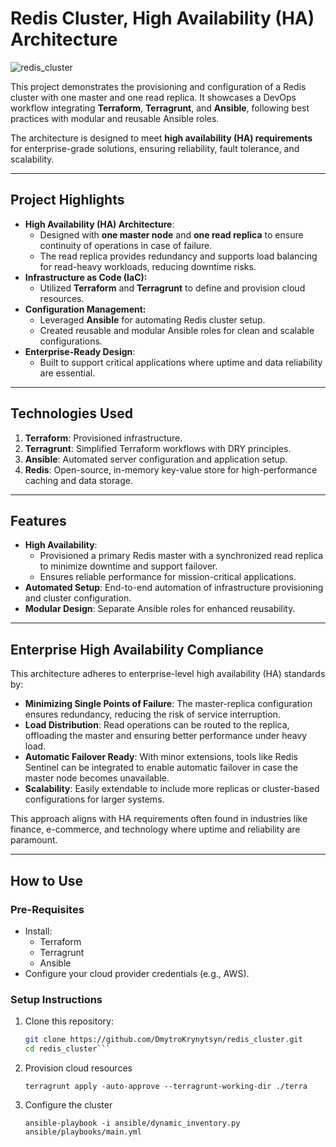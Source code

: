 # **Redis Cluster, High Availability (HA) Architecture**
![redis_cluster](https://github.com/user-attachments/assets/53a70a68-282d-4449-8698-eef86f3bc3fe)

This project demonstrates the provisioning and configuration of a Redis cluster with one master and one read replica. It showcases a DevOps workflow integrating **Terraform**, **Terragrunt**, and **Ansible**, following best practices with modular and reusable Ansible roles.

The architecture is designed to meet **high availability (HA) requirements** for enterprise-grade solutions, ensuring reliability, fault tolerance, and scalability.

---

## **Project Highlights**
- **High Availability (HA) Architecture**:
  - Designed with **one master node** and **one read replica** to ensure continuity of operations in case of failure.
  - The read replica provides redundancy and supports load balancing for read-heavy workloads, reducing downtime risks.
- **Infrastructure as Code (IaC):**
  - Utilized **Terraform** and **Terragrunt** to define and provision cloud resources.
- **Configuration Management:**
  - Leveraged **Ansible** for automating Redis cluster setup.
  - Created reusable and modular Ansible roles for clean and scalable configurations.
- **Enterprise-Ready Design**:
  - Built to support critical applications where uptime and data reliability are essential.

---

## **Technologies Used**
1. **Terraform**: Provisioned infrastructure.
2. **Terragrunt**: Simplified Terraform workflows with DRY principles.
3. **Ansible**: Automated server configuration and application setup.
4. **Redis**: Open-source, in-memory key-value store for high-performance caching and data storage.

---

## **Features**
- **High Availability**:
  - Provisioned a primary Redis master with a synchronized read replica to minimize downtime and support failover.
  - Ensures reliable performance for mission-critical applications.
- **Automated Setup**: End-to-end automation of infrastructure provisioning and cluster configuration.
- **Modular Design**: Separate Ansible roles for enhanced reusability.

---

## **Enterprise High Availability Compliance**
This architecture adheres to enterprise-level high availability (HA) standards by:
- **Minimizing Single Points of Failure**: The master-replica configuration ensures redundancy, reducing the risk of service interruption.
- **Load Distribution**: Read operations can be routed to the replica, offloading the master and ensuring better performance under heavy load.
- **Automatic Failover Ready**: With minor extensions, tools like Redis Sentinel can be integrated to enable automatic failover in case the master node becomes unavailable.
- **Scalability**: Easily extendable to include more replicas or cluster-based configurations for larger systems.

This approach aligns with HA requirements often found in industries like finance, e-commerce, and technology where uptime and reliability are paramount.

---

## **How to Use**
### **Pre-Requisites**
- Install:
  - Terraform
  - Terragrunt
  - Ansible
- Configure your cloud provider credentials (e.g., AWS).

### **Setup Instructions**
1. Clone this repository:
   ```bash
   git clone https://github.com/DmytroKrynytsyn/redis_cluster.git
   cd redis_cluster```
2. Provision cloud resources
    ```
    terragrunt apply -auto-approve --terragrunt-working-dir ./terra
    ```
3. Configure the cluster
    ```
    ansible-playbook -i ansible/dynamic_inventory.py ansible/playbooks/main.yml
    ```
